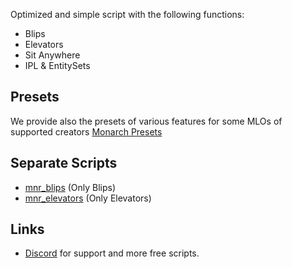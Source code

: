 Optimized and simple script with the following functions:
- Blips
- Elevators
- Sit Anywhere
- IPL & EntitySets

## Presets
We provide also the presets of various features for some MLOs of supported creators
[Monarch Presets](https://github.com/Monarch-Development/Monarch-Presets)

## Separate Scripts
- [mnr_blips](https://github.com/Monarch-Development/mnr_blips) (Only Blips)
- [mnr_elevators](https://github.com/Monarch-Development/mnr_elevators) (Only Elevators)

## Links
- [Discord](https://discord.gg/RxpNTx2YKZ) for support and more free scripts.
